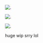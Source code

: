 ![.](https://64.media.tumblr.com/1cadd6ccbb6869e703a85005bc9a0ad6/bf761b6bb2557806-e6/s500x750/0d2d05c869513c8d89d19369f8ebd2f1a2323b88.gifv)

![.](https://i.imgur.com/WVhcy2l.png)

![.](https://64.media.tumblr.com/7a5b1592b9b02d9739e6292c062530b9/083abcd32d80d867-38/s640x960/8660dab1e29ac5e601c8b47910b2c30d468c1cbf.jpg)

huge wip srry lol

